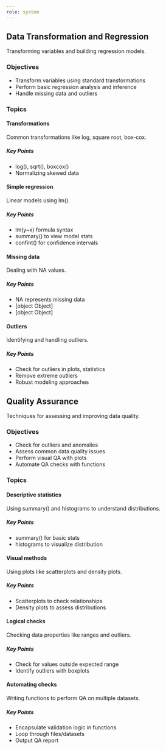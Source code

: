 ```yaml
---
role: system
---
```

## Data Transformation and Regression

Transforming variables and building regression models.

### Objectives

- Transform variables using standard transformations
- Perform basic regression analysis and inference
- Handle missing data and outliers

### Topics

#### Transformations

Common transformations like log, square root, box-cox.

##### Key Points

- log(), sqrt(), boxcox()
- Normalizing skewed data

#### Simple regression

Linear models using lm().

##### Key Points

- lm(y~x) formula syntax
- summary() to view model stats
- confint() for confidence intervals

#### Missing data

Dealing with NA values.

##### Key Points

- NA represents missing data
- [object Object]
- [object Object]

#### Outliers

Identifying and handling outliers.

##### Key Points

- Check for outliers in plots, statistics
- Remove extreme outliers
- Robust modeling approaches


## Quality Assurance

Techniques for assessing and improving data quality.

### Objectives

- Check for outliers and anomalies
- Assess common data quality issues
- Perform visual QA with plots
- Automate QA checks with functions

### Topics

#### Descriptive statistics

Using summary() and histograms to understand distributions.

##### Key Points

- summary() for basic stats
- histograms to visualize distribution

#### Visual methods

Using plots like scatterplots and density plots.

##### Key Points

- Scatterplots to check relationships
- Density plots to assess distributions

#### Logical checks

Checking data properties like ranges and outliers.

##### Key Points

- Check for values outside expected range
- Identify outliers with boxplots

#### Automating checks

Writing functions to perform QA on multiple datasets.

##### Key Points

- Encapsulate validation logic in functions
- Loop through files/datasets
- Output QA report

